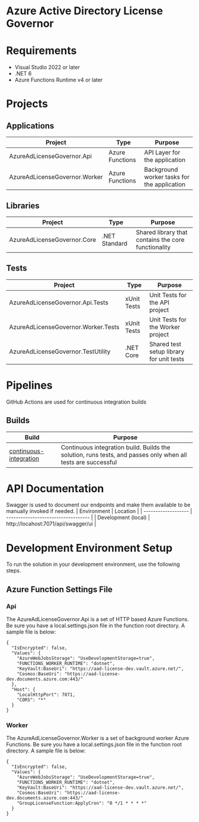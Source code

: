 # Azure Active Directory License Governor

# Requirements
* Visual Studio 2022 or later
* .NET 6
* Azure Functions Runtime v4 or later

# Projects
## Applications
| Project                       | Type            | Purpose                                     |
| ----------------------------- | --------------- | ------------------------------------------- |
| AzureAdLicenseGovernor.Api    | Azure Functions | API Layer for the application               |
| AzureAdLicenseGovernor.Worker | Azure Functions | Background worker tasks for the application |

## Libraries
| Project                     | Type          | Purpose                                             |
| --------------------------- | ------------- | --------------------------------------------------- |
| AzureAdLicenseGovernor.Core | .NET Standard | Shared library that contains the core functionality |

## Tests
| Project                             | Type        | Purpose                                  |
| ----------------------------------- | ----------- | ---------------------------------------- |
| AzureAdLicenseGovernor.Api.Tests    | xUnit Tests | Unit Tests for the API project           |
| AzureAdLicenseGovernor.Worker.Tests | xUnit Tests | Unit Tests for the Worker project        |
| AzureAdLicenseGovernor.TestUtility  | .NET Core   | Shared test setup library for unit tests |

# Pipelines
GitHub Actions are used for continuous integration builds
## Builds
| Build                                                       | Purpose                                                                                                       |
| ----------------------------------------------------------- | ------------------------------------------------------------------------------------------------------------- |
| [continuous-integration](../.github/workflows/ci-build.yml) | Continuous integration build.  Builds the solution, runs tests, and passes only when all tests are successful |

# API Documentation
Swagger is used to document our endpoints and make them available to be manually invoked if needed.
| Environment         | Location                            |
| ------------------- | ----------------------------------- |
| Development (local) | http://locahost:7071/api/swagger/ui |

# Development Environment Setup
To run the solution in your development environment, use the following steps.

## Azure Function Settings File
### Api
The AzureAdLicenseGovernor.Api is a set of HTTP based Azure Functions.  Be sure you have a local.settings.json file in the function root directory.  A sample file is below:
```
{
  "IsEncrypted": false,
  "Values": {
    "AzureWebJobsStorage": "UseDevelopmentStorage=true",
    "FUNCTIONS_WORKER_RUNTIME": "dotnet",
    "KeyVault:BaseUri": "https://aad-license-dev.vault.azure.net/",
    "Cosmos:BaseUri": "https://aad-license-dev.documents.azure.com:443/"
  },
  "Host": {
    "LocalHttpPort": 7071,
    "CORS": "*"
  }
}
```

### Worker
The AzureAdLicenseGovernor.Worker is a set of background worker Azure Functions.  Be sure you have a local.settings.json file in the function root directory.  A sample file is below:
```
{
  "IsEncrypted": false,
  "Values": {
    "AzureWebJobsStorage": "UseDevelopmentStorage=true",
    "FUNCTIONS_WORKER_RUNTIME": "dotnet",
    "KeyVault:BaseUri": "https://aad-license-dev.vault.azure.net/",
    "Cosmos:BaseUri": "https://aad-license-dev.documents.azure.com:443/"
    "GroupLicenseFunction:ApplyCron": "0 */1 * * * *"
  }
}
```